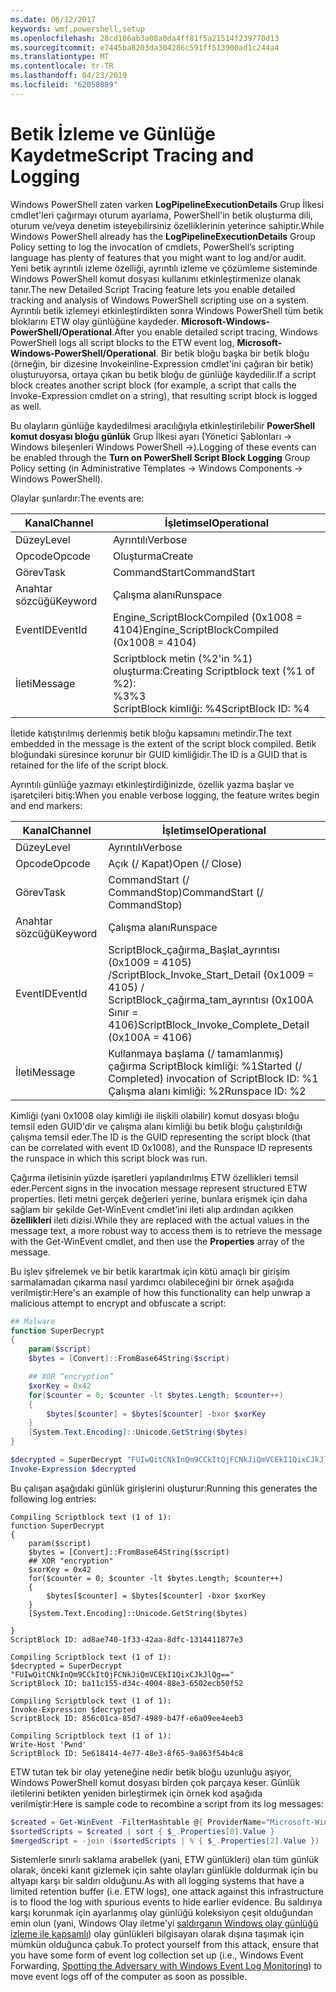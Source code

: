 ```yaml
---
ms.date: 06/12/2017
keywords: wmf,powershell,setup
ms.openlocfilehash: 28cd186ab3a08a0da4ff81f5a21514f239770d13
ms.sourcegitcommit: e7445ba8203da304286c591ff513900ad1c244a4
ms.translationtype: MT
ms.contentlocale: tr-TR
ms.lasthandoff: 04/23/2019
ms.locfileid: "62058089"
---
```

# <a name="script-tracing-and-logging"></a><span data-ttu-id="ac85b-102">Betik İzleme ve Günlüğe Kaydetme</span><span class="sxs-lookup"><span data-stu-id="ac85b-102">Script Tracing and Logging</span></span>

<span data-ttu-id="ac85b-103">Windows PowerShell zaten varken **LogPipelineExecutionDetails** Grup İlkesi cmdlet'leri çağırmayı oturum ayarlama, PowerShell'in betik oluşturma dili, oturum ve/veya denetim isteyebilirsiniz özelliklerinin yeterince sahiptir.</span><span class="sxs-lookup"><span data-stu-id="ac85b-103">While Windows PowerShell already has the **LogPipelineExecutionDetails** Group Policy setting to log the invocation of cmdlets, PowerShell’s scripting language has plenty of features that you might want to log and/or audit.</span></span> <span data-ttu-id="ac85b-104">Yeni betik ayrıntılı izleme özelliği, ayrıntılı izleme ve çözümleme sisteminde Windows PowerShell komut dosyası kullanımı etkinleştirmenize olanak tanır.</span><span class="sxs-lookup"><span data-stu-id="ac85b-104">The new Detailed Script Tracing feature lets you enable detailed tracking and analysis of Windows PowerShell scripting use on a system.</span></span> <span data-ttu-id="ac85b-105">Ayrıntılı betik izlemeyi etkinleştirdikten sonra Windows PowerShell tüm betik bloklarını ETW olay günlüğüne kaydeder. **Microsoft-Windows-PowerShell/Operational**.</span><span class="sxs-lookup"><span data-stu-id="ac85b-105">After you enable detailed script tracing, Windows PowerShell logs all script blocks to the ETW event log, **Microsoft-Windows-PowerShell/Operational**.</span></span> <span data-ttu-id="ac85b-106">Bir betik bloğu başka bir betik bloğu (örneğin, bir dizesine Invokeinline-Expression cmdlet'ini çağıran bir betik) oluşturuyorsa, ortaya çıkan bu betik bloğu de günlüğe kaydedilir.</span><span class="sxs-lookup"><span data-stu-id="ac85b-106">If a script block creates another script block (for example, a script that calls the Invoke-Expression cmdlet on a string), that resulting script block is logged as well.</span></span>

<span data-ttu-id="ac85b-107">Bu olayların günlüğe kaydedilmesi aracılığıyla etkinleştirilebilir **PowerShell komut dosyası bloğu günlük** Grup İlkesi ayarı (Yönetici Şablonları -> Windows bileşenleri Windows PowerShell ->).</span><span class="sxs-lookup"><span data-stu-id="ac85b-107">Logging of these events can be enabled through the **Turn on PowerShell Script Block Logging** Group Policy setting (in Administrative Templates -> Windows Components -> Windows PowerShell).</span></span>

<span data-ttu-id="ac85b-108">Olaylar şunlardır:</span><span class="sxs-lookup"><span data-stu-id="ac85b-108">The events are:</span></span>

| <span data-ttu-id="ac85b-109">Kanal</span><span class="sxs-lookup"><span data-stu-id="ac85b-109">Channel</span></span> | <span data-ttu-id="ac85b-110">İşletimsel</span><span class="sxs-lookup"><span data-stu-id="ac85b-110">Operational</span></span>                                 |
|---------|---------------------------------------------|
| <span data-ttu-id="ac85b-111">Düzey</span><span class="sxs-lookup"><span data-stu-id="ac85b-111">Level</span></span>   | <span data-ttu-id="ac85b-112">Ayrıntılı</span><span class="sxs-lookup"><span data-stu-id="ac85b-112">Verbose</span></span>                                     |
| <span data-ttu-id="ac85b-113">Opcode</span><span class="sxs-lookup"><span data-stu-id="ac85b-113">Opcode</span></span>  | <span data-ttu-id="ac85b-114">Oluşturma</span><span class="sxs-lookup"><span data-stu-id="ac85b-114">Create</span></span>                                      |
| <span data-ttu-id="ac85b-115">Görev</span><span class="sxs-lookup"><span data-stu-id="ac85b-115">Task</span></span>    | <span data-ttu-id="ac85b-116">CommandStart</span><span class="sxs-lookup"><span data-stu-id="ac85b-116">CommandStart</span></span>                                |
| <span data-ttu-id="ac85b-117">Anahtar sözcüğü</span><span class="sxs-lookup"><span data-stu-id="ac85b-117">Keyword</span></span> | <span data-ttu-id="ac85b-118">Çalışma alanı</span><span class="sxs-lookup"><span data-stu-id="ac85b-118">Runspace</span></span>                                    |
| <span data-ttu-id="ac85b-119">EventID</span><span class="sxs-lookup"><span data-stu-id="ac85b-119">EventId</span></span> | <span data-ttu-id="ac85b-120">Engine_ScriptBlockCompiled (0x1008 = 4104)</span><span class="sxs-lookup"><span data-stu-id="ac85b-120">Engine_ScriptBlockCompiled (0x1008 = 4104)</span></span>  |
| <span data-ttu-id="ac85b-121">İleti</span><span class="sxs-lookup"><span data-stu-id="ac85b-121">Message</span></span> | <span data-ttu-id="ac85b-122">Scriptblock metin (%2'in %1) oluşturma:</span><span class="sxs-lookup"><span data-stu-id="ac85b-122">Creating Scriptblock text (%1 of %2):</span></span> </br> <span data-ttu-id="ac85b-123">%3</span><span class="sxs-lookup"><span data-stu-id="ac85b-123">%3</span></span> </br> <span data-ttu-id="ac85b-124">ScriptBlock kimliği: %4</span><span class="sxs-lookup"><span data-stu-id="ac85b-124">ScriptBlock ID: %4</span></span> |


<span data-ttu-id="ac85b-125">İletide katıştırılmış derlenmiş betik bloğu kapsamını metindir.</span><span class="sxs-lookup"><span data-stu-id="ac85b-125">The text embedded in the message is the extent of the script block compiled.</span></span> <span data-ttu-id="ac85b-126">Betik bloğundaki süresince korunur bir GUID kimliğidir.</span><span class="sxs-lookup"><span data-stu-id="ac85b-126">The ID is a GUID that is retained for the life of the script block.</span></span>

<span data-ttu-id="ac85b-127">Ayrıntılı günlüğe yazmayı etkinleştirdiğinizde, özellik yazma başlar ve işaretçileri bitiş:</span><span class="sxs-lookup"><span data-stu-id="ac85b-127">When you enable verbose logging, the feature writes begin and end markers:</span></span>

| <span data-ttu-id="ac85b-128">Kanal</span><span class="sxs-lookup"><span data-stu-id="ac85b-128">Channel</span></span> | <span data-ttu-id="ac85b-129">İşletimsel</span><span class="sxs-lookup"><span data-stu-id="ac85b-129">Operational</span></span>                                            |
|---------|--------------------------------------------------------|
| <span data-ttu-id="ac85b-130">Düzey</span><span class="sxs-lookup"><span data-stu-id="ac85b-130">Level</span></span>   | <span data-ttu-id="ac85b-131">Ayrıntılı</span><span class="sxs-lookup"><span data-stu-id="ac85b-131">Verbose</span></span>                                                |
| <span data-ttu-id="ac85b-132">Opcode</span><span class="sxs-lookup"><span data-stu-id="ac85b-132">Opcode</span></span>  | <span data-ttu-id="ac85b-133">Açık (/ Kapat)</span><span class="sxs-lookup"><span data-stu-id="ac85b-133">Open (/ Close)</span></span>                                         |
| <span data-ttu-id="ac85b-134">Görev</span><span class="sxs-lookup"><span data-stu-id="ac85b-134">Task</span></span>    | <span data-ttu-id="ac85b-135">CommandStart (/ CommandStop)</span><span class="sxs-lookup"><span data-stu-id="ac85b-135">CommandStart (/ CommandStop)</span></span>                           |
| <span data-ttu-id="ac85b-136">Anahtar sözcüğü</span><span class="sxs-lookup"><span data-stu-id="ac85b-136">Keyword</span></span> | <span data-ttu-id="ac85b-137">Çalışma alanı</span><span class="sxs-lookup"><span data-stu-id="ac85b-137">Runspace</span></span>                                               |
| <span data-ttu-id="ac85b-138">EventID</span><span class="sxs-lookup"><span data-stu-id="ac85b-138">EventId</span></span> | <span data-ttu-id="ac85b-139">ScriptBlock\_çağırma\_Başlat\_ayrıntısı (0x1009 = 4105) /</span><span class="sxs-lookup"><span data-stu-id="ac85b-139">ScriptBlock\_Invoke\_Start\_Detail (0x1009 = 4105) /</span></span> </br> <span data-ttu-id="ac85b-140">ScriptBlock\_çağırma\_tam\_ayrıntısı (0x100A Sınır = 4106)</span><span class="sxs-lookup"><span data-stu-id="ac85b-140">ScriptBlock\_Invoke\_Complete\_Detail (0x100A = 4106)</span></span> |
| <span data-ttu-id="ac85b-141">İleti</span><span class="sxs-lookup"><span data-stu-id="ac85b-141">Message</span></span> | <span data-ttu-id="ac85b-142">Kullanmaya başlama (/ tamamlanmış) çağırma ScriptBlock kimliği: %1</span><span class="sxs-lookup"><span data-stu-id="ac85b-142">Started (/ Completed) invocation of ScriptBlock ID: %1</span></span> </br> <span data-ttu-id="ac85b-143">Çalışma alanı kimliği: %2</span><span class="sxs-lookup"><span data-stu-id="ac85b-143">Runspace ID: %2</span></span> |

<span data-ttu-id="ac85b-144">Kimliği (yani 0x1008 olay kimliği ile ilişkili olabilir) komut dosyası bloğu temsil eden GUID'dir ve çalışma alanı kimliği bu betik bloğu çalıştırıldığı çalışma temsil eder.</span><span class="sxs-lookup"><span data-stu-id="ac85b-144">The ID is the GUID representing the script block (that can be correlated with event ID 0x1008), and the Runspace ID represents the runspace in which this script block was run.</span></span>

<span data-ttu-id="ac85b-145">Çağırma iletisinin yüzde işaretleri yapılandırılmış ETW özellikleri temsil eder.</span><span class="sxs-lookup"><span data-stu-id="ac85b-145">Percent signs in the invocation message represent structured ETW properties.</span></span> <span data-ttu-id="ac85b-146">İleti metni gerçek değerleri yerine, bunlara erişmek için daha sağlam bir şekilde Get-WinEvent cmdlet'ini ileti alıp ardından açıkken **özellikleri** ileti dizisi.</span><span class="sxs-lookup"><span data-stu-id="ac85b-146">While they are replaced with the actual values in the message text, a more robust way to access them is to retrieve the message with the Get-WinEvent cmdlet, and then use the **Properties** array of the message.</span></span>

<span data-ttu-id="ac85b-147">Bu işlev şifrelemek ve bir betik karartmak için kötü amaçlı bir girişim sarmalamadan çıkarma nasıl yardımcı olabileceğini bir örnek aşağıda verilmiştir:</span><span class="sxs-lookup"><span data-stu-id="ac85b-147">Here's an example of how this functionality can help unwrap a malicious attempt to encrypt and obfuscate a script:</span></span>

```powershell
## Malware
function SuperDecrypt
{
    param($script)
    $bytes = [Convert]::FromBase64String($script)

    ## XOR “encryption”
    $xorKey = 0x42
    for($counter = 0; $counter -lt $bytes.Length; $counter++)
    {
        $bytes[$counter] = $bytes[$counter] -bxor $xorKey
    }
    [System.Text.Encoding]::Unicode.GetString($bytes)
}

$decrypted = SuperDecrypt "FUIwQitCNkInQm9CCkItQjFCNkJiQmVCEkI1QixCJkJlQg=="
Invoke-Expression $decrypted
```

<span data-ttu-id="ac85b-148">Bu çalışan aşağıdaki günlük girişlerini oluşturur:</span><span class="sxs-lookup"><span data-stu-id="ac85b-148">Running this generates the following log entries:</span></span>

```
Compiling Scriptblock text (1 of 1):
function SuperDecrypt
{
    param($script)
    $bytes = [Convert]::FromBase64String($script)
    ## XOR "encryption"
    $xorKey = 0x42
    for($counter = 0; $counter -lt $bytes.Length; $counter++)
    {
        $bytes[$counter] = $bytes[$counter] -bxor $xorKey
    }
    [System.Text.Encoding]::Unicode.GetString($bytes)

}
ScriptBlock ID: ad8ae740-1f33-42aa-8dfc-1314411877e3

Compiling Scriptblock text (1 of 1):
$decrypted = SuperDecrypt "FUIwQitCNkInQm9CCkItQjFCNkJiQmVCEkI1QixCJkJlQg=="
ScriptBlock ID: ba11c155-d34c-4004-88e3-6502ecb50f52

Compiling Scriptblock text (1 of 1):
Invoke-Expression $decrypted
ScriptBlock ID: 856c01ca-85d7-4989-b47f-e6a09ee4eeb3

Compiling Scriptblock text (1 of 1):
Write-Host 'Pwnd'
ScriptBlock ID: 5e618414-4e77-48e3-8f65-9a863f54b4c8
```

ETW tutan tek bir olay yeteneğine nedir betik bloğu uzunluğu aşıyor, Windows PowerShell komut dosyası birden çok parçaya keser. <span data-ttu-id="ac85b-150">Günlük iletilerini betikten yeniden birleştirmek için örnek kod aşağıda verilmiştir:</span><span class="sxs-lookup"><span data-stu-id="ac85b-150">Here is sample code to recombine a script from its log messages:</span></span>

```powershell
$created = Get-WinEvent -FilterHashtable @{ ProviderName="Microsoft-Windows-PowerShell"; Id = 4104 } | Where-Object { $_.<...> }
$sortedScripts = $created | sort { $_.Properties[0].Value }
$mergedScript = -join ($sortedScripts | % { $_.Properties[2].Value })
```

<span data-ttu-id="ac85b-151">Sistemlerle sınırlı saklama arabellek (yani, ETW günlükleri) olan tüm günlük olarak, önceki kanıt gizlemek için sahte olayları günlükle doldurmak için bu altyapı karşı bir saldırı olduğunu.</span><span class="sxs-lookup"><span data-stu-id="ac85b-151">As with all logging systems that have a limited retention buffer (i.e. ETW logs), one attack against this infrastructure is to flood the log with spurious events to hide earlier evidence.</span></span> <span data-ttu-id="ac85b-152">Bu saldırıya karşı korunmak için ayarlanmış olay günlüğü koleksiyon çeşit olduğundan emin olun (yani, Windows Olay iletme'yi [saldırganın Windows olay günlüğü izleme ile kapsamlı](https://www.iad.gov/iad/library/reports/spotting-the-adversary-with-windows-event-log-monitoring.cfm)) olay günlükleri bilgisayarı olarak dışına taşımak için mümkün olduğunca çabuk.</span><span class="sxs-lookup"><span data-stu-id="ac85b-152">To protect yourself from this attack, ensure that you have some form of event log collection set up (i.e., Windows Event Forwarding, [Spotting the Adversary with Windows Event Log Monitoring](https://www.iad.gov/iad/library/reports/spotting-the-adversary-with-windows-event-log-monitoring.cfm)) to move event logs off of the computer as soon as possible.</span></span>
